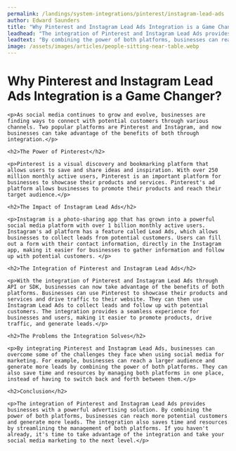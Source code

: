 ```yaml
---
permalink: /landings/system-integrations/pinterest/instagram-lead-ads
author: Edward Saunders
title: "Why Pinterest and Instagram Lead Ads Integration is a Game Changer?"
leadhead: "The integration of Pinterest and Instagram Lead Ads provides businesses with a powerful advertising solution"
leadtext: "By combining the power of both platforms, businesses can reach more potential customers and generate more leads. The integration also saves time and resources by streamlining the management of both platforms. If you haven't already, it's time to take advantage of the integration and take your social media marketing to the next level."
image: /assets/images/articles/people-sitting-near-table.webp
---
```

<div class="arttext">	<h1>Why Pinterest and Instagram Lead Ads Integration is a Game Changer?</h1>
	
	<p>As social media continues to grow and evolve, businesses are finding ways to connect with potential customers through various channels. Two popular platforms are Pinterest and Instagram, and now businesses can take advantage of the benefits of both through integration.</p>

	<h2>The Power of Pinterest</h2>

	<p>Pinterest is a visual discovery and bookmarking platform that allows users to save and share ideas and inspiration. With over 250 million monthly active users, Pinterest is an important platform for businesses to showcase their products and services. Pinterest's ad platform allows businesses to promote their products and reach their target audience.</p>

	<h2>The Impact of Instagram Lead Ads</h2>

	<p>Instagram is a photo-sharing app that has grown into a powerful social media platform with over 1 billion monthly active users. Instagram's ad platform has a feature called Lead Ads, which allows businesses to collect leads from potential customers. Users can fill out a form with their contact information, directly in the Instagram app, making it easier for businesses to gather information and follow up with potential customers. </p>

	<h2>The Integration of Pinterest and Instagram Lead Ads</h2>

	<p>With the integration of Pinterest and Instagram Lead Ads through API or SDK, businesses can now take advantage of the benefits of both platforms. Businesses can use Pinterest to showcase their products and services and drive traffic to their website. They can then use Instagram Lead Ads to collect leads and follow up with potential customers. The integration provides a seamless experience for businesses and users, making it easier to promote products, drive traffic, and generate leads.</p>

	<h2>The Problems the Integration Solves</h2>

	<p>By integrating Pinterest and Instagram Lead Ads, businesses can overcome some of the challenges they face when using social media for marketing. For example, businesses can reach a larger audience and generate more leads by combining the power of both platforms. They can also save time and resources by managing both platforms in one place, instead of having to switch back and forth between them.</p>

	<h2>Conclusion</h2>

	<p>The integration of Pinterest and Instagram Lead Ads provides businesses with a powerful advertising solution. By combining the power of both platforms, businesses can reach more potential customers and generate more leads. The integration also saves time and resources by streamlining the management of both platforms. If you haven't already, it's time to take advantage of the integration and take your social media marketing to the next level.</p>
	
</div>